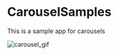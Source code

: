 # CarouselSamples
 This is a sample app for carousels
 
 
![carousel_gif](https://user-images.githubusercontent.com/32747586/99970875-acd65900-2d59-11eb-9d93-6db91ec8c3fd.gif)

